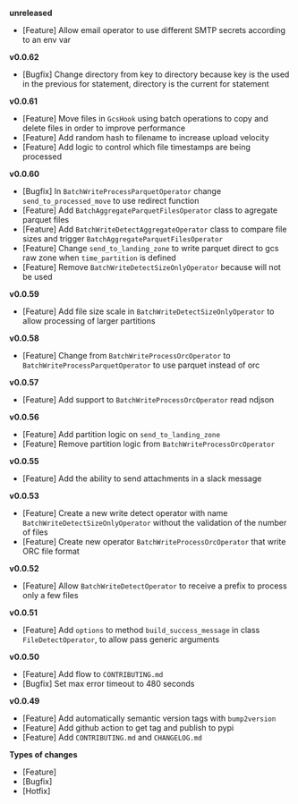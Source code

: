 
**unreleased**
- [Feature] Allow email operator to use different SMTP secrets according to an env var

**v0.0.62**
- [Bugfix] Change directory from key to directory because key is the used in the previous for statement, directory is the current for statement

**v0.0.61**
- [Feature] Move files in `GcsHook` using batch operations to copy and delete files in order to improve performance
- [Feature] Add random hash to filename to increase upload velocity
- [Feature] Add logic to control which file timestamps are being processed

**v0.0.60**
- [Bugfix] In `BatchWriteProcessParquetOperator` change `send_to_processed_move` to use redirect function
- [Feature] Add `BatchAggregateParquetFilesOperator` class to agregate parquet files
- [Feature] Add `BatchWriteDetectAggregateOperator` class to compare file sizes and trigger `BatchAggregateParquetFilesOperator`
- [Feature] Change `send_to_landing_zone` to write parquet direct to gcs raw zone when `time_partition` is defined
- [Feature] Remove `BatchWriteDetectSizeOnlyOperator` because will not be used

**v0.0.59**
- [Feature] Add file size scale in `BatchWriteDetectSizeOnlyOperator` to allow processing of larger partitions

**v0.0.58**
- [Feature] Change from `BatchWriteProcessOrcOperator` to `BatchWriteProcessParquetOperator` to use parquet instead of orc

**v0.0.57**
- [Feature] Add support to `BatchWriteProcessOrcOperator` read ndjson

**v0.0.56**
- [Feature] Add partition logic on `send_to_landing_zone`
- [Feature] Remove partition logic from `BatchWriteProcessOrcOperator`

**v0.0.55**
- [Feature] Add the ability to send attachments in a slack message

**v0.0.53**
- [Feature] Create a new write detect operator with name `BatchWriteDetectSizeOnlyOperator` without the validation of the number of files
- [Feature] Create new operator `BatchWriteProcessOrcOperator` that write ORC file format

**v0.0.52**
- [Feature] Allow `BatchWriteDetectOperator` to receive a prefix to process only a few files

**v0.0.51**
- [Feature] Add `options` to method `build_success_message` in class `FileDetectOperator`, to allow pass generic arguments

**v0.0.50**
- [Feature] Add flow to `CONTRIBUTING.md`
- [Bugfix] Set max error timeout to 480 seconds

**v0.0.49**
- [Feature] Add automatically semantic version tags with `bump2version`
- [Feature] Add github action to get tag and publish to pypi
- [Feature] Add `CONTRIBUTING.md` and `CHANGELOG.md`

**Types of changes**
- [Feature]
- [Bugfix]
- [Hotfix]